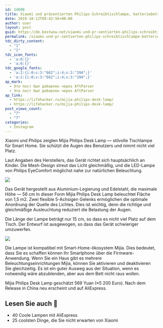 ```yaml
---
id: 14608
title: Xiaomi und präsentierten Philips-Schreibtischlampe, batteriebetrieben, mit Smartphone
date: 2019-10-12T09:42:56+00:00
author: user
layout: post
guid: https://de.bestwow.net/xiaomi-und-pr-sentierten-philips-schreibtischlampe-batteriebetrieben-mit-smartphone/
permalink: /xiaomi-und-pr-sentierten-philips-schreibtischlampe-batteriebetrieben-mit-smartphone/
tdc_dirty_content:
  - "1"
  - "1"
tdc_icon_fonts:
  - 'a:0:{}'
  - 'a:0:{}'
tdc_google_fonts:
  - 'a:2:{i:0;s:3:"662";i:4;s:3:"394";}'
  - 'a:2:{i:0;s:3:"662";i:4;s:3:"394";}'
ap_mark:
  - Это пост был добавлен через AftParser
  - Это пост был добавлен через AftParser
ap_link:
  - https://lifehacker.ru/mijia-philips-desk-lamp/
  - https://lifehacker.ru/mijia-philips-desk-lamp/
post_views_count:
  - "7"
  - "7"
categories:
  - Instagram
---
```

Xiaomi und Philips zeigten Mijia Philips Desk Lamp — stilvolle Tischlampe für Smart Home. Sie schützt die Augen des Benutzers und nimmt nicht viel Platz.

Laut Angaben des Herstellers, das Gerät richtet sich hauptsächlich an Kinder. Die Mesh-Design streut das Licht gleichmäßig, und die LED-Lampe von Philips EyeComfort möglichst nahe zur natürlichen Beleuchtung.

![](https://de.bestwow.net/wp-content/uploads/2019/10/xiaomi-i-philips-predstavili-nastol-nuyu-lampu-upravlyaemuyu-so-smartfona-1.png) 

Das Gerät hergestellt aus Aluminium-Legierung und Edelstahl, die maximale Höhe — 56 cm In dieser Form Mijia Philips Desk Lamp beleuchtet Fläche von 1,5 m2. Zwei flexible 5-Achsigen Gelenks ermöglichen die optimale Anordnung der Quelle des Lichtes. Dies ist wichtig, denn die richtige und gleichmäßige Ausleuchtung reduziert die Belastung der Augen.

Die Länge der Lampe beträgt nur 15 cm, so dass es nicht viel Platz auf dem Tisch. Der Entwurf ist ausgewogen, so dass das Gerät schwieriger umzuwerfen.

![](https://de.bestwow.net/wp-content/uploads/2019/10/xiaomi-i-philips-predstavili-nastol-nuyu-lampu-upravlyaemuyu-so-smartfona-2.jpg) 

Die Lampe ist kompatibel mit Smart-Home-ökosystem Mijia. Dies bedeutet, dass Sie es schaffen können Ihr Smartphone über die Firmware-Anwendung. Wenn Sie ein Haus gibt es mehrere Beleuchtungseinrichtungen Mijia, können Sie aktivieren und deaktivieren Sie gleichzeitig. Es ist ein guter Ausweg aus der Situation, wenn es notwendig wäre abzublenden, aber aus dem Bett nicht raus wollen.

Mijia Philips Desk Lamp geschätzt 569 Yuan (≈5 200 Euro). Nach dem Release in China neu erscheint und auf AliExpress.

<div>
  <h2 class="read-also__title">
    <span>Lesen Sie auch</span> <span>🧐 </span>
  </h2>
  
  <ul class="read-also__list">
    <li>
      40 Coole Lampen mit AliExpress
    </li>
    <li>
      25 coolsten Dinge, die Sie nicht erwarten von Xiaomi
    </li>
  </ul>
</div>